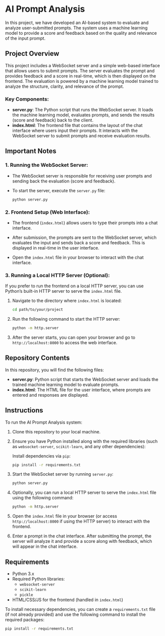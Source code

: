 # AI Prompt Analysis

In this project, we have developed an AI-based system to evaluate and analyze user-submitted prompts. The system uses a machine learning model to provide a score and feedback based on the quality and relevance of the input prompt.

## Project Overview

This project includes a WebSocket server and a simple web-based interface that allows users to submit prompts. The server evaluates the prompt and provides feedback and a score in real-time, which is then displayed on the frontend. The evaluation is powered by a machine learning model trained to analyze the structure, clarity, and relevance of the prompt.

### Key Components:
- **server.py**: The Python script that runs the WebSocket server. It loads the machine learning model, evaluates prompts, and sends the results (score and feedback) back to the client.
- **index.html**: The frontend file that contains the layout of the chat interface where users input their prompts. It interacts with the WebSocket server to submit prompts and receive evaluation results.

## Important Notes

### 1. Running the WebSocket Server:
- The WebSocket server is responsible for receiving user prompts and sending back the evaluation (score and feedback).
- To start the server, execute the `server.py` file:

    ```bash
    python server.py
    ```

### 2. Frontend Setup (Web Interface):
- The frontend (`index.html`) allows users to type their prompts into a chat interface.
- After submission, the prompts are sent to the WebSocket server, which evaluates the input and sends back a score and feedback. This is displayed in real-time in the user interface.
  
- Open the `index.html` file in your browser to interact with the chat interface.

### 3. Running a Local HTTP Server (Optional):
If you prefer to run the frontend on a local HTTP server, you can use Python’s built-in HTTP server to serve the `index.html` file.

1. Navigate to the directory where `index.html` is located:
    ```bash
    cd path/to/your/project
    ```

2. Run the following command to start the HTTP server:
    ```bash
    python -m http.server
    ```

3. After the server starts, you can open your browser and go to `http://localhost:8000` to access the web interface.

## Repository Contents

In this repository, you will find the following files:

- **server.py**: Python script that starts the WebSocket server and loads the trained machine learning model to evaluate prompts.
- **index.html**: The HTML file for the user interface, where prompts are entered and responses are displayed.

## Instructions

To run the AI Prompt Analysis system:

1. Clone this repository to your local machine.

2. Ensure you have Python installed along with the required libraries (such as `websocket-server`, `scikit-learn`, and any other dependencies):

    Install dependencies via `pip`:

    ```bash
    pip install -r requirements.txt
    ```

3. Start the WebSocket server by running `server.py`:

    ```bash
    python server.py
    ```

4. Optionally, you can run a local HTTP server to serve the `index.html` file using the following command:

    ```bash
    python -m http.server
    ```

5. Open the `index.html` file in your browser (or access `http://localhost:8000` if using the HTTP server) to interact with the frontend.

6. Enter a prompt in the chat interface. After submitting the prompt, the server will analyze it and provide a score along with feedback, which will appear in the chat interface.

## Requirements

- Python 3.x
- Required Python libraries:
    - `websocket-server`
    - `scikit-learn`
    - `pickle`
- HTML/CSS/JS for the frontend (handled in `index.html`)

To install necessary dependencies, you can create a `requirements.txt` file (if not already provided) and use the following command to install the required packages:

```bash
pip install -r requirements.txt
